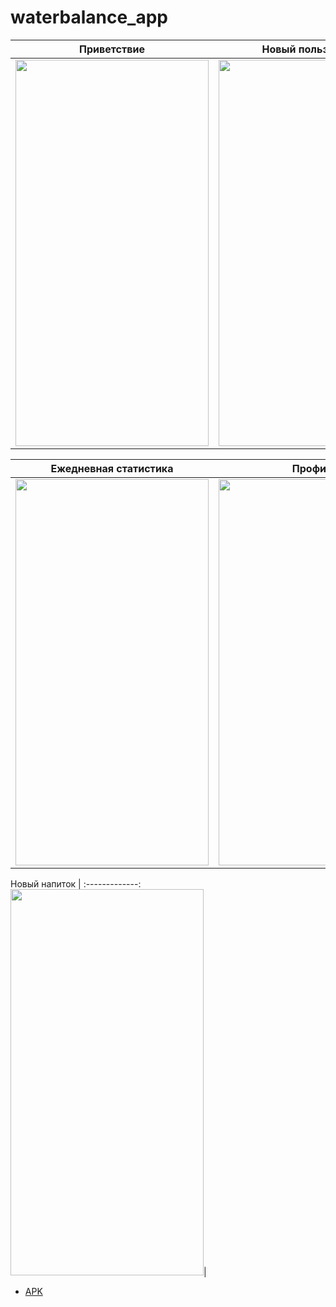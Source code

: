 # waterbalance_app
Приветствие | Новый пользователь
:-------------:|:-------------:
<img src="https://github.com/Evgenijjjj/waterbalance_app/blob/master/screen/4.jpg" width="309" height="618">|<img src="https://github.com/Evgenijjjj/waterbalance_app/blob/master/screen/3.jpg" width="309" height="618">


Ежедневная статистика | Профиль
:-------------:|:-------------:
<img src="https://github.com/Evgenijjjj/waterbalance_app/blob/master/screen/6.jpg" width="309" height="618">|<img src="https://github.com/Evgenijjjj/waterbalance_app/blob/master/screen/1.jpg" width="309" height="618">
        
        
Новый напиток | 
:-------------:
<img src="https://github.com/Evgenijjjj/waterbalance_app/blob/master/screen/5.jpg" width="309" height="618">|

* [APK](https://github.com/Evgenijjjj/waterbalance_app/blob/master/apk/app-debug.apk)
